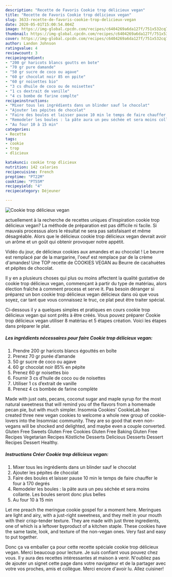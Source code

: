 ```yaml
---
description: "Recette de Favoris Cookie trop délicieux vegan"
title: "Recette de Favoris Cookie trop délicieux vegan"
slug: 3633-recette-de-favoris-cookie-trop-delicieux-vegan
date: 2020-05-01T15:00:54.004Z
image: https://img-global.cpcdn.com/recipes/c6404269a6da127f/751x532cq70/cookie-trop-delicieux-vegan-photo-principale-de-la-recette.jpg
thumbnail: https://img-global.cpcdn.com/recipes/c6404269a6da127f/751x532cq70/cookie-trop-delicieux-vegan-photo-principale-de-la-recette.jpg
cover: https://img-global.cpcdn.com/recipes/c6404269a6da127f/751x532cq70/cookie-trop-delicieux-vegan-photo-principale-de-la-recette.jpg
author: Landon Johnson
ratingvalue: 4
reviewcount: 3
recipeingredient:
- "200 gr haricots blancs goutts en bote"
- "70 gr pure damande"
- "50 gr sucre de coco ou agave"
- "60 gr chocolat noir 85 en ppite"
- "60 gr noisettes bio"
- "3 cs dhuile de coco ou de noisettes"
- "1 cs dextrait de vanille"
- "4 cs bombe de farine complte"
recipeinstructions:
- "Mixer tous les ingrédients dans un blinder sauf le chocolat"
- "Ajouter les pépites de chocolat"
- "Faire des boules et laisser pause 10 min le temps de faire chauffer le four à 170 degrés"
- "Remodeler les boules : la pâte aura un peu séchée et sera moins collante. Les boules seront donc plus belles"
- "Au four 10 à 15 min"
categories:
- Recette
tags:
- cookie
- trop
- dlicieux

katakunci: cookie trop dlicieux 
nutrition: 142 calories
recipecuisine: French
preptime: "PT22M"
cooktime: "PT55M"
recipeyield: "4"
recipecategory: Déjeuner

---
```



![Cookie trop délicieux vegan](https://img-global.cpcdn.com/recipes/c6404269a6da127f/751x532cq70/cookie-trop-delicieux-vegan-photo-principale-de-la-recette.jpg)

actuellement à la recherche de recettes uniques d'inspiration cookie trop délicieux vegan? La méthode de préparation est pas difficile ni facile. Si mauvais processus alors le résultat ne sera pas satisfaisant et même désagréable. Alors que le délicieux cookie trop délicieux vegan devrait avoir un arôme et un goût qui obtenir provoquer notre appétit.

Vidéo du jour, de délicieux cookies aux amandes et au chocolat ! Le beurre est remplacé par de la margarine, l&#39;oeuf est remplace par de la crème d&#39;amandes! Une TOP recette de COOKIES VEGAN au Beurre de cacahuètes et pépites de chocolat.

Il y en a plusieurs choses qui plus ou moins affectent la qualité gustative de cookie trop délicieux vegan, commençant à partir du type de matériau, alors élection fraîche à comment process et serve it. Pas besoin déranger si préparez un bon cookie trop délicieux vegan délicieux dans où que vous soyez, car tant que vous connaissez le truc, ce plat peut être traiter spécial.


Ci-dessous il y a quelques simples et pratiques en cours cookie trop délicieux vegan qui sont prêts à être créés. Vous pouvez préparer Cookie trop délicieux vegan utiliser 8 matériau et 5 étapes création. Voici les étapes dans préparer le plat.

<!--inarticleads1-->

##### Les ingrédients nécessaires pour faire Cookie trop délicieux vegan:

1. Prendre 200 gr haricots blancs égouttés en boîte
1. Prenez 70 gr purée d’amande
1.  50 gr sucre de coco ou agave
1.  60 gr chocolat noir 85% en pépite
1. Prenez 60 gr noisettes bio
1. Fournir 3 cs d’huile de coco ou de noisettes
1. Utiliser 1 cs d’extrait de vanille
1. Prenez 4 cs bombée de farine complète


Made with just oats, pecans, coconut sugar and maple syrup for the most natural sweetness that will remind you of the flavors from a homemade pecan pie, but with much simpler. Insomnia Cookies&#39; CookieLab has created three new vegan cookies to welcome a whole new group of cookie-lovers into the Insomniac community. They are so good that even non-vegans will be shocked and delighted, and maybe even a couple converted. Gluten Free Sweets Gluten Free Cookies Gluten Free Baking Gluten Free Recipes Vegetarian Recipes Köstliche Desserts Delicious Desserts Dessert Recipes Dessert Healthy. 

<!--inarticleads2-->

##### Instructions Créer Cookie trop délicieux vegan:

1. Mixer tous les ingrédients dans un blinder sauf le chocolat
1. Ajouter les pépites de chocolat
1. Faire des boules et laisser pause 10 min le temps de faire chauffer le four à 170 degrés
1. Remodeler les boules : la pâte aura un peu séchée et sera moins collante. Les boules seront donc plus belles
1. Au four 10 à 15 min


Let me preach the meringue cookie gospel for a moment here. Meringues are light and airy, with a just-right sweetness, and they melt in your mouth with their crisp-tender texture. They are made with just three ingredients, one of which is a leftover byproduct of a kitchen staple. These cookies have the same taste, look, and texture of the non-vegan ones. Very fast and easy to put together. 


Donc ça va emballer ça pour cette recette spéciale cookie trop délicieux vegan. Merci beaucoup pour lecture. Je suis confiant vous pouvez chez vous. Il y aura des recettes  intéressantes at maison à venir. N'oubliez pas de ajouter un signet cette page dans votre navigateur et de la partager avec votre vos proches, amis et collègue. Merci encore d'avoir lu. Allez cuisiner!
